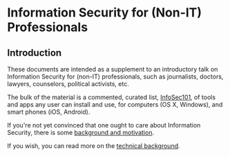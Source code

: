 # Information Security for (Non-IT) Professionals

## Introduction

These documents are intended as a supplement to an introductory talk on Information Security for (non-IT) professionals, such as journalists, doctors, lawyers, counselors, political activists, etc.

The bulk of the material is a commented, curated list, [InfoSec101](InfoSec101.html), of tools and apps any user can install and use, for computers (OS X, Windows), and smart phones (iOS, Android).

If you're not yet convinced that one ought to care about Information Security, there is some [background and motivation](Motivation.html). 

If you wish, you can read more on the [technical background](TechnicalBackground.html).
